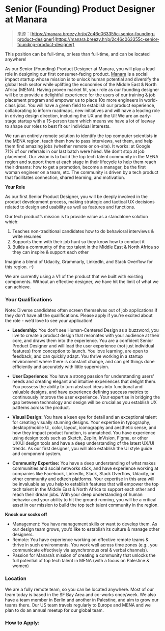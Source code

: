 <!--yml
category: 未分类
date: 2024-05-27 15:09:18
-->

# Senior (Founding) Product Designer at Manara

> 来源：[https://manara.breezy.hr/p/2c46c063355c-senior-founding-product-designer](https://manara.breezy.hr/p/2c46c063355c-senior-founding-product-designer)

This position can be full-time, or less than full-time, and can be located anywhere!

As our Senior (Founding) Product Designer at Manara, you will play a lead role in designing our first consumer-facing product. [Manara](http://www.manara.tech) is a social impact startup whose mission is to unlock human potential and diversify the global tech sector while uplifting the economies of the Middle East & North Africa (MENA). Having proven market fit, your role as our founding designer will be to provide a delightful experience for the users of our training & job placement program and empower us to place 10x more engineers in world-class jobs. You will have a green field to establish our product experience, collaborating to inform roadmaps, new initiatives and will have a leading role in driving design direction, including the UX and the UI! We are an early-stage startup with a 15-person team which means we have a lot of leeway to shape our roles to best fit our individual interests.

We run an entirely remote solution to identify the top computer scientists in the MENA region, teach them how to pass interviews, vet them, and help them find amazing jobs (whether remote or on-site). It works: at Google 71% of our referrals in our last batch were hired. We don’t stop at job placement. Our vision is to build the top tech talent community in the MENA region and support them at each stage in their lifecycle to help them reach their dreams: how to get a promotion, become a manager, be the first woman engineer on a team, etc. The community is driven by a tech product that facilitates connection, shared learning, and motivation.

**Your Role**

As our first Senior Product Designer, you will be deeply involved in the product development process, making strategic and tactical UX decisions related to design and usability as well as features and functions.

Our tech product’s mission is to provide value as a standalone solution which:

1.  Teaches non-traditional candidates how to do behavioral interviews & write resumes
2.  Supports them with their job hunt so they know how to conduct it
3.  Builds a community of the top talent in the Middle East & North Africa so they can inspire & support each other

Imagine a blend of Udacity, Grammarly, LinkedIn, and Stack Overflow for this region. :-)

We are currently using a V1 of the product that we built with existing components. Without an effective designer, we have hit the limit of what we can achieve.

### **Your Qualifications**

Note: Diverse candidates often screen themselves out of job applications if they don’t have all the qualifications. Please apply if you’re excited about the role - we’d love to see your application!

*   **Leadership:** You don’t see Human-Centered Design as a buzzword, you live to create a product design that resonates with your audience at their core, and draws them into the experience. You are a confident Senior Product Designer and will lead the user experience (not just individual features) from conception to launch. You love learning, are open to feedback, and can quickly adapt. You thrive working in a startup environment where there is constant change, and can get things done efficiently and accurately with little supervision.

*   **User Experience:** You have a strong passion for understanding users' needs and creating elegant and intuitive experiences that delight them. You possess the ability to turn abstract ideas into functional and valuable designs, and have experience defining success metrics to continuously improve the user experience. Your expertise in bridging the gap between technology and design will be crucial as you establish UX patterns across the product.

*   **Visual Design:** You have a keen eye for detail and an exceptional talent for creating visually stunning designs. Your expertise in typography, desktop/mobile UI, color, layout, iconography and aesthetic sense, and how they impact product function, is unmatched. You have experience using design tools such as Sketch, Zeplin, InVision, Figma, or other UX/UI design tools and have a deep understanding of the latest UX/UI trends. As our first designer, you will also establish the UI style guide and component system.

*   **Community Expertise:** You have a deep understanding of what makes communities and social networks stick, and have experience working at companies like Facebook, LinkedIn, Slack, Stack Overflow, Udacity, or other community and edtech platforms. Your expertise in this area will be invaluable as you help to establish features that will empower the top tech talent in the Middle East & North Africa to support each other and reach their dream jobs. With your deep understanding of human behavior and your ability to hit the ground running, you will be a critical asset in our mission to build the top tech talent community in the region.

**Knock our socks off**

*   Management: You have management skills or want to develop them. As our design team grows, you’d like to establish its culture & manage other designers.
*   Remote: You have experience working on effective remote teams & thrive in such environments. You work well across time zones (e.g., you communicate effectively via asynchronous oral & verbal channels).
*   Passion for Manara’s mission of creating a community that unlocks the full potential of top tech talent in MENA (with a focus on Palestine & women)

### **Location**

We are a fully remote team, so you can be located anywhere. Most of our team today is based in the SF Bay Area and co-works once/week. We also have a team member in Berlin and another in Palestine, and aim to grow our teams there. Our US team travels regularly to Europe and MENA and we plan to do an annual meetup for our global team.

### **How to Apply:**